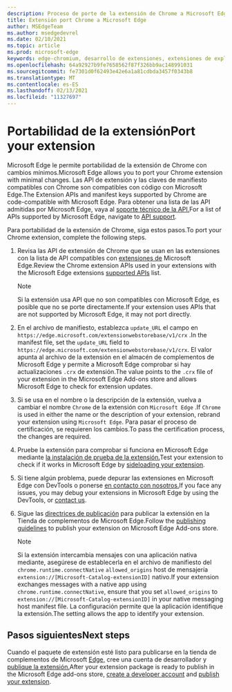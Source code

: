 ```yaml
---
description: Proceso de porte de la extensión de Chrome a Microsoft Edge.
title: Extensión port Chrome a Microsoft Edge
author: MSEdgeTeam
ms.author: msedgedevrel
ms.date: 02/10/2021
ms.topic: article
ms.prod: microsoft-edge
keywords: edge-chromium, desarrollo de extensiones, extensiones de explorador, complementos, centro de partners, desarrollador
ms.openlocfilehash: 64a92927b9fe7658562f87f326bb9ac148991031
ms.sourcegitcommit: fe7301d0f62493e42e6a1a81cdbda3457f0343b8
ms.translationtype: MT
ms.contentlocale: es-ES
ms.lasthandoff: 02/13/2021
ms.locfileid: "11327697"
---
```

# <span data-ttu-id="52525-104">Portabilidad de la extensión</span><span class="sxs-lookup"><span data-stu-id="52525-104">Port your extension</span></span>  

<span data-ttu-id="52525-105">Microsoft Edge le permite portabilidad de la extensión de Chrome con cambios mínimos.</span><span class="sxs-lookup"><span data-stu-id="52525-105">Microsoft Edge allows you to port your Chrome extension with minimal changes.</span></span>  <span data-ttu-id="52525-106">Las API de extensión y las claves de manifiesto compatibles con Chrome son compatibles con código con Microsoft Edge.</span><span class="sxs-lookup"><span data-stu-id="52525-106">The Extension APIs and manifest keys supported by Chrome are code-compatible with Microsoft Edge.</span></span>  <span data-ttu-id="52525-107">Para obtener una lista de las API admitidas por Microsoft Edge, vaya al [soporte técnico de la API.][ExtensionApiSupport]</span><span class="sxs-lookup"><span data-stu-id="52525-107">For a list of APIs supported by Microsoft Edge, navigate to [API support][ExtensionApiSupport].</span></span>  

<span data-ttu-id="52525-108">Para portabilidad de la extensión de Chrome, siga estos pasos.</span><span class="sxs-lookup"><span data-stu-id="52525-108">To port your Chrome extension, complete the following steps.</span></span>  

1.  <span data-ttu-id="52525-109">Revisa las API de extensión de Chrome que se usan en las extensiones con la lista de API compatibles con [extensiones de][ExtensionApiSupport] Microsoft Edge.</span><span class="sxs-lookup"><span data-stu-id="52525-109">Review the Chrome extension APIs used in your extensions with the Microsoft Edge extensions [supported APIs][ExtensionApiSupport] list.</span></span>  
    
    > [!NOTE]
    > <span data-ttu-id="52525-110">Si la extensión usa API que no son compatibles con Microsoft Edge, es posible que no se porte directamente.</span><span class="sxs-lookup"><span data-stu-id="52525-110">If your extension uses APIs that are not supported by Microsoft Edge, it may not port directly.</span></span>  
    
1.  <span data-ttu-id="52525-111">En el archivo de manifiesto, establezca `update_URL` el campo en `https://edge.microsoft.com/extensionwebstorebase/v1/crx` .</span><span class="sxs-lookup"><span data-stu-id="52525-111">In the manifest file, set the `update_URL` field to `https://edge.microsoft.com/extensionwebstorebase/v1/crx`.</span></span>  <span data-ttu-id="52525-112">El valor apunta al archivo de la extensión en el almacén de complementos de Microsoft Edge y permite a Microsoft Edge comprobar si hay actualizaciones `.crx` de extensión.</span><span class="sxs-lookup"><span data-stu-id="52525-112">The value points to the `.crx` file of your extension in the Microsoft Edge Add-ons store and allows Microsoft Edge to check for extension updates.</span></span>  
1.  <span data-ttu-id="52525-113">Si se usa en el nombre o la descripción de la extensión, vuelva a cambiar el nombre `Chrome` de la extensión con `Microsoft Edge` .</span><span class="sxs-lookup"><span data-stu-id="52525-113">If `Chrome` is used in either the name or the description of your extension, rebrand your extension using `Microsoft Edge`.</span></span>  <span data-ttu-id="52525-114">Para pasar el proceso de certificación, se requieren los cambios.</span><span class="sxs-lookup"><span data-stu-id="52525-114">To pass the certification process, the changes are required.</span></span>  
1.  <span data-ttu-id="52525-115">Pruebe la extensión para comprobar si funciona en Microsoft Edge mediante [la instalación de prueba de la extensión.][ExtensionsGettingStartedExtensionSideloading]</span><span class="sxs-lookup"><span data-stu-id="52525-115">Test your extension to check if it works in Microsoft Edge by [sideloading your extension][ExtensionsGettingStartedExtensionSideloading].</span></span>  
1.  <span data-ttu-id="52525-116">Si tiene algún problema, puede depurar las extensiones en Microsoft Edge con DevTools o ponerse [en contacto con nosotros.][mailtoExtensionMicrosoft]</span><span class="sxs-lookup"><span data-stu-id="52525-116">If you face any issues, you may debug your extensions in Microsoft Edge by using the DevTools, or [contact us][mailtoExtensionMicrosoft].</span></span>  
1.  <span data-ttu-id="52525-117">Sigue las [directrices de publicación][ExtensionsPublishPublishExtension] para publicar la extensión en la Tienda de complementos de Microsoft Edge.</span><span class="sxs-lookup"><span data-stu-id="52525-117">Follow the [publishing guidelines][ExtensionsPublishPublishExtension] to publish your extension on Microsoft Edge Add-ons store.</span></span>  
    
    > [!NOTE]
    > <span data-ttu-id="52525-118">Si la extensión intercambia mensajes con una aplicación nativa mediante, asegúrese de establecerla en el archivo de manifiesto del `chrome.runtime.connectNative` `allowed_origins` host de mensajería `extension://[Microsoft-Catalog-extensionID]` nativo.</span><span class="sxs-lookup"><span data-stu-id="52525-118">If your extension exchanges messages with a native app using `chrome.runtime.connectNative`, ensure that you set `allowed_origins` to `extension://[Microsoft-Catalog-extensionID]` in your native messaging host manifest file.</span></span>  <span data-ttu-id="52525-119">La configuración permite que la aplicación identifique la extensión.</span><span class="sxs-lookup"><span data-stu-id="52525-119">The setting allows the app to identify your extension.</span></span>  
    
## <span data-ttu-id="52525-120">Pasos siguientes</span><span class="sxs-lookup"><span data-stu-id="52525-120">Next steps</span></span>  

<span data-ttu-id="52525-121">Cuando el paquete de extensión esté listo para publicarse en la tienda de complementos de Microsoft [Edge,][ExtensionsPublishCreateDevAccount] cree una cuenta de desarrollador y [publique la extensión.][ExtensionsPublishPublishExtension]</span><span class="sxs-lookup"><span data-stu-id="52525-121">After your extension package is ready to publish in the Microsoft Edge add-ons store, [create a developer account][ExtensionsPublishCreateDevAccount] and [publish your extension][ExtensionsPublishPublishExtension].</span></span>  

<!-- links -->  

[ExtensionApiSupport]: ./api-support.md "Compatibilidad con API | Microsoft Docs"  
[ExtensionsGettingStartedExtensionSideloading]: ../getting-started/extension-sideloading.md "Instalación local de la extensión | Microsoft Docs"  
[ExtensionsPublishCreateDevAccount]: ../publish/create-dev-account.md "Registro de desarrolladores | Microsoft Docs"  
[ExtensionsPublishPublishExtension]: ../publish/publish-extension.md "Publicar la extensión | Microsoft Docs"  

[ChromeDeveloperWebStorePayments]: https://developer.chrome.com/webstore/one_time_payments "Pago único | Chrome Developer"  

[mailtoExtensionMicrosoft]: mailto:ext_dev_support@microsoft.com "ext_dev_support@microsoft.com"  
